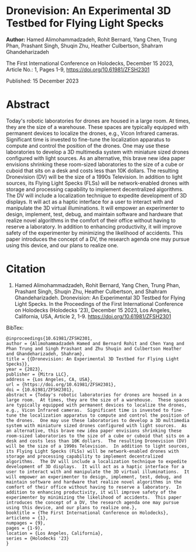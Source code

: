 # Dronevision: An Experimental 3D Testbed for Flying Light Specks

**Author:** Hamed Alimohammadzadeh, Rohit Bernard, Yang Chen, Trung Phan, Prashant Singh, Shuqin Zhu, Heather Culbertson, Shahram Ghandeharizadeh

The First International Conference on Holodecks, December 15 2023, Article No.: 1, Pages 1-9, https://doi.org/10.61981/ZFSH2301

Published:  15 December 2023

# Abstract
Today's robotic laboratories for drones are housed in a large room.  At times, they are the size of a warehouse.  These spaces are typically equipped with permanent devices to localize the drones, e.g., Vicon Infrared cameras.  Significant time is invested to fine-tune the localization apparatus to compute and control the position of the drones.  One may use these laboratories to develop a 3D multimedia system with miniature sized drones configured with light sources.  As an alternative, this brave new idea paper envisions shrinking these room-sized laboratories to the size of a cube or cuboid that sits on a desk and costs less than 10K dollars.  The resulting Dronevision (DV) will be the size of a 1990s Television.  In addition to light sources, its Flying Light Specks (FLSs) will be network-enabled drones with storage and processing capability to implement decentralized algorithms.  The DV will include a localization technique to expedite development of 3D displays.  It will act as a haptic interface for a user to interact with and manipulate the 3D virtual illuminations.  It will empower an experimenter to design, implement, test, debug, and maintain software and hardware that realize novel algorithms in the comfort of their office without having to reserve a laboratory.  In addition to enhancing productivity, it will improve safety of the experimenter by minimizing the likelihood of accidents.  This paper introduces the concept of a DV, the research agenda one may pursue using this device, and our plans to realize one.

# Citation

1. Hamed Alimohammadzadeh, Rohit Bernard, Yang Chen, Trung Phan, Prashant Singh, Shuqin Zhu, Heather Culbertson, and Shahram Ghandeharizadeh.  Dronevision: An Experimental 3D Testbed for Flying Light Specks.  In the Proceedings of the First International Conference on Holodecks (Holodecks '23), December 15 2023, Los Angeles, California, USA, Article 2, 1-9.  https://doi.org/10.61981/ZFSH2301

BibTex:
```
@inproceedings{10.61981/ZFSH2301,
author = {Alimohammadzadeh Hamed and Bernard Rohit and Chen Yang and Phan Trung and Singh Prashant and Zhu Shuqin and Culbertson Heather and Ghandeharizadeh, Shahram}, 
title = {{Dronevision: An Experimental 3D Testbed for Flying Light Specks}},
year = {2023}, 
publisher = {Mitra LLC}, 
address = {Los Angeles, CA, USA}, 
url = {https://doi.org/10.61981/ZFSH2301}, 
doi = {10.61981/ZFSH2301}, 
abstract = {Today's robotic laboratories for drones are housed in a large room.  At times, they are the size of a warehouse.  These spaces are typically equipped with permanent devices to localize the drones, e.g., Vicon Infrared cameras.  Significant time is invested to fine-tune the localization apparatus to compute and control the position of the drones.  One may use these laboratories to develop a 3D multimedia system with miniature sized drones configured with light sources.  As an alternative, this brave new idea paper envisions shrinking these room-sized laboratories to the size of a cube or cuboid that sits on a desk and costs less than 10K dollars.  The resulting Dronevision (DV) will be the size of a 1990s Television.  In addition to light sources, its Flying Light Specks (FLSs) will be network-enabled drones with storage and processing capability to implement decentralized algorithms.  The DV will include a localization technique to expedite development of 3D displays.  It will act as a haptic interface for a user to interact with and manipulate the 3D virtual illuminations.  It will empower an experimenter to design, implement, test, debug, and maintain software and hardware that realize novel algorithms in the comfort of their office without having to reserve a laboratory.  In addition to enhancing productivity, it will improve safety of the experimenter by minimizing the likelihood of accidents.  This paper introduces the concept of a DV, the research agenda one may pursue using this device, and our plans to realize one.},
booktitle = {The First International Conference on Holodecks}, 
articleno = {1}, 
numpages = {9}, 
pages = {1-9},
location = {Los Angeles, California}, 
series = {Holodecks '23} 
}
```
